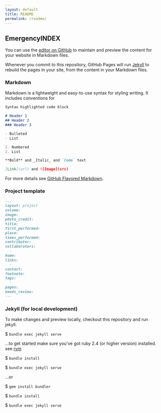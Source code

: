 ```yaml
---
layout: default
title: README
permalink: /readme/
---
```

## EmergencyINDEX

You can use the [editor on GitHub](https://github.com/edwardsharp/alveol.us/edit/master/README.md) to maintain and preview the content for your website in Markdown files.

Whenever you commit to this repository, GitHub Pages will run [Jekyll](https://jekyllrb.com/) to rebuild the pages in your site, from the content in your Markdown files.

### Markdown

Markdown is a lightweight and easy-to-use syntax for styling writing. It includes conventions for

```markdown
Syntax highlighted code block

# Header 1
## Header 2
### Header 3

- Bulleted
- List

1. Numbered
2. List

**Bold** and _Italic_ and `Code` text

[Link](url) and ![Image](src)
```

For more details see [GitHub Flavored Markdown](https://guides.github.com/features/mastering-markdown/).

### Project template

```markdown
---
layout: project
volume: 
image: 
photo_credit: 
title: 
first_performed: 
place: 
times_performed: 
contributor: 
collaborators:
  -
home: 
links: 
  - 
contact: 
footnote: 
tags: 
  - 
pages:
needs_review:
---

```

### Jekyll (for local development)

To make changes and preview locally, checkout this repository and run jekyll.

$ `bundle exec jekyll serve`

...to get started make sure you've got ruby 2.4 (or higher version) installed. see [rvm](https://rvm.io/)

$ `bundle install`

$ `bundle exec jekyll serve`

...or

$ `gem install bundler`

$ `bundle install`

$ `bundle exec jekyll serve`

